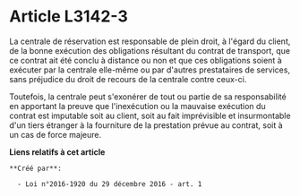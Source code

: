 # Article L3142-3

La centrale de réservation est responsable de plein droit, à l'égard  du client, de la bonne exécution des obligations
résultant du contrat de  transport, que ce contrat ait été conclu à distance ou non et que ces  obligations soient à exécuter
par la centrale elle-même ou par d'autres  prestataires de services, sans préjudice du droit de recours de la  centrale
contre ceux-ci. 

Toutefois, la centrale  peut s'exonérer de tout ou partie de sa responsabilité en apportant la  preuve que l'inexécution ou
la mauvaise exécution du contrat est  imputable soit au client, soit au fait imprévisible et insurmontable  d'un tiers
étranger à la fourniture de la prestation prévue au contrat,  soit à un cas de force majeure.

**Liens relatifs à cet article**

	**Créé par**:

	  - Loi n°2016-1920 du 29 décembre 2016 - art. 1
